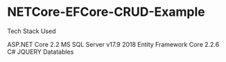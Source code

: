 # NETCore-EFCore-CRUD-Example

Tech Stack Used

ASP.NET Core 2.2
MS SQL Server v17.9 2018
Entity Framework Core 2.2.6
C#
JQUERY 
Datatables 

